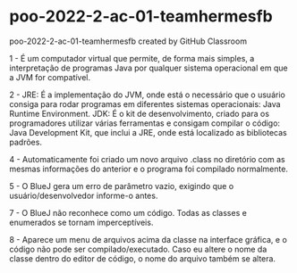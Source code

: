 # poo-2022-2-ac-01-teamhermesfb
poo-2022-2-ac-01-teamhermesfb created by GitHub Classroom

1 - É um computador virtual que permite, de forma mais simples, a interpretação de programas Java por qualquer sistema operacional em que a JVM for compatível.

2 - JRE:  É a implementação do JVM, onde está o necessário que o usuário consiga para rodar programas em diferentes sistemas operacionais: Java Runtime Environment.
JDK: É o kit de desenvolvimento, criado para os programadores utilizar várias ferramentas e consigam compilar o código: Java Development Kit,
que inclui a JRE, onde está localizado as bibliotecas padrões.

4 - Automaticamente foi criado um novo arquivo .class no diretório com as mesmas informações do anterior e o programa foi compilado normalmente.

5 - O BlueJ gera um erro de parâmetro vazio, exigindo que o usuário/desenvolvedor informe-o antes.

7 - O BlueJ não reconhece como um código. Todas as classes e enumerados se tornam imperceptíveis.

8 - Aparece um menu de arquivos acima da classe na interface gráfica, e o código não pode ser compilado/executado.
Caso eu altere o nome da classe dentro do editor de código, o nome do arquivo também se altera.
